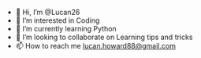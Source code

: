 - 👋 Hi, I’m @Lucan26
- 👀 I’m interested in Coding
- 🌱 I’m currently learning Python
- 💞️ I’m looking to collaborate on Learning tips and tricks
- 📫 How to reach me lucan.howard88@gmail.com

<!---
Lucan26/Lucan26 is a ✨ special ✨ repository because its `README.md` (this file) appears on your GitHub profile.
You can click the Preview link to take a look at your changes.
--->
